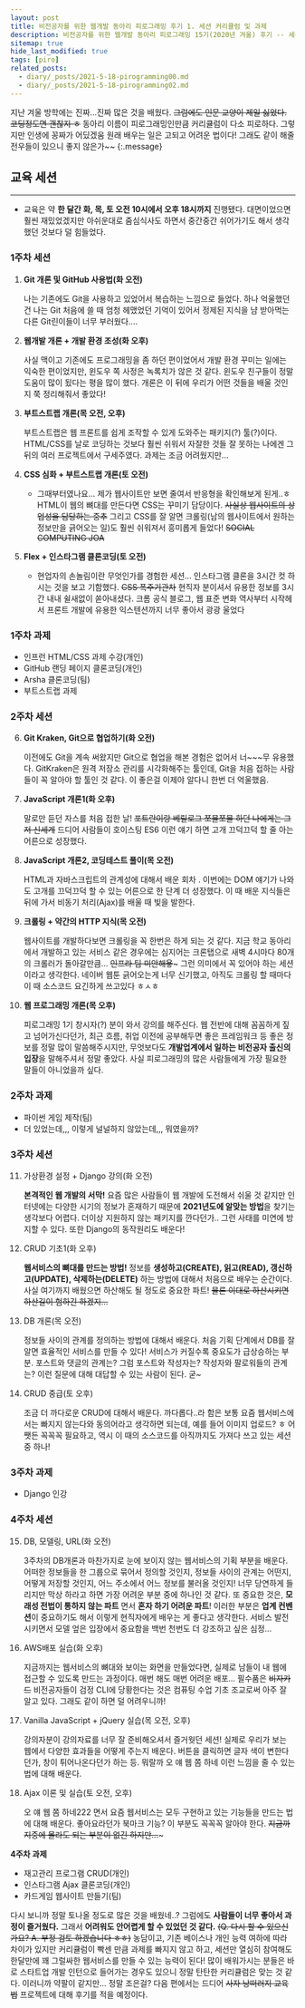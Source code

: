 ```yaml
---
layout: post
title: 비전공자를 위한 웹개발 동아리 피로그래밍 후기 1. 세션 커리큘럼 및 과제
description: 비전공자를 위한 웹개발 동아리 피로그래밍 15기(2020년 겨울) 후기 -- 세션 커리큘럼 및 과제
sitemap: true
hide_last_modified: true
tags: [piro]
related_posts:
  - diary/_posts/2021-5-18-pirogramming00.md
  - diary/_posts/2021-5-18-pirogramming02.md
---
```


지난 겨울 방학에는 진짜...진짜 많은 것을 배웠다. ~~그럼에도 인문 교양이 제일 싫었다. 코딩정도면 괜찮지 ㅎ~~ 동아리 이름이 피로그래밍인만큼 커리큘럼이 다소 피로하다. 그렇지만 인생에 꽁짜가 어딨겠움 원래 배우는 일은 고되고 어려운 법이다! 그래도 같이 해줄 전우들이 있으니 좋지 않은가~~
{:.message}

## 교육 세션

---

- 교육은 약 **한 달간 화, 목, 토 오전 10시에서 오후 18시까지** 진행됐다. 대면이었으면 훨씬 재밌었겠지만 아쉬운대로 줌심식사도 하면서 중간중간 쉬어가기도 해서 생각했던 것보다 덜 힘들었다.

### 1주차 세션

1. **Git 개론 및 GitHub 사용법(화 오전)**

   나는 기존에도 Git을 사용하고 있었어서 복습하는 느낌으로 들었다. 하나 억울했던 건 나는 Git 처음에 쓸 때 엄청 헤맸었던 기억이 있어서 정제된 지식을 냠 받아먹는 다른 Git린이들이 너무 부러웠다....

2. **웹개발 개론 + 개발 환경 조성(화 오후)**

   사실 맥이고 기존에도 프로그래밍을 좀 하던 편이었어서 개발 환경 꾸미는 일에는 익숙한 편이었지만, 윈도우 쪽 사정은 녹록치가 않은 것 같다. 윈도우 친구들이 정말 도움이 많이 됬다는 평을 많이 했다. 개론은 이 뒤에 우리가 어떤 것들을 배울 것인지 쭉 정리해줘서 좋았다!

3. **부트스트랩 개론(목 오전, 오후)**

   부트스트랩은 웹 프론트를 쉽게 조작할 수 있게 도와주는 패키지(?) 툴(?)이다. HTML/CSS를 날로 코딩하는 것보다 훨씬 쉬워서 자잘한 것들 잘 못하는 나에겐 그 뒤의 여러 프로젝트에서 구세주였다. 과제는 조금 어려웠지만...

4. **CSS 심화 + 부트스트랩 개론(토 오전)**

   - 그때부터였나요... 제가 웹사이트만 보면 줄여서 반응형을 확인해보게 된게..ㅎ HTML이 웹의 뼈대를 만든다면 CSS는 꾸미기 담당이다. ~~사실상 웹사이트의 상업성을 담당하는 중추~~ 그리고 CSS를 잘 알면 크롤링(남의 웹사이트에서 원하는 정보만을 긁어오는 일)도 훨씬 쉬워져서 흥미롭게 들었다! ~~SOCIAL COMPUTING JOA~~

5. **Flex + 인스타그램 클론코딩(토 오전)**
   - 현업자의 손놀림이란 무엇인가를 경험한 세션... 인스타그램 클론을 3시간 컷 하시는 것을 보고 기함했다. ~~CSS 폭주기관차~~ 현직자 분이셔서 유용한 정보를 3시간 내내 쉴새없이 쏟아내셨다. 크롬 공식 블로그, 웹 표준 변화 역사부터 시작헤서 프론트 개발에 유용한 익스텐션까지 너무 좋아서 광광 울었다

### 1주차 과제

- 인프런 HTML/CSS 과제 수강(개인)
- GitHub 랜딩 페이지 클론코딩(개인)
- Arsha 클론코딩(팀)
- 부트스트랩 과제

### 2주차 세션

6. **Git Kraken, Git으로 협업하기(화 오전)**

   이전에도 Git을 계속 써왔지만 Git으로 협업을 해본 경험은 없어서 너~~~무 유용했다. GitKraken은 원격 저장소 관리를 시각화해주는 툴인데, Git을 처음 접하는 사람들이 꼭 알아야 할 툴인 것 같다. 이 좋은걸 이제야 알다니 한번 더 억울했음.

7. **JavaScript 개론1(화 오후)**

   말로만 듣던 자스를 처음 접한 날! ~~포트란이랑 베릴로그 쪼물쪼물 하던 나에게는 그저 신세계~~ 드디어 사람들이 호이스팅 ES6 이런 얘기 하면 고개 끄덕끄덕 할 줄 아는 어른으로 성장했다.

8. **JavaScript 개론2, 코딩테스트 풀이(목 오전)**

   HTML과 자바스크립트의 관계성에 대해서 배운 회차 . 이번에는 DOM 얘기가 나와도 고개를 끄덕끄덕 할 수 있는 어른으로 한 단계 더 성장했다. 이 때 배운 지식들은 뒤에 가서 비동기 처리(Ajax)를 배울 때 빛을 발한다.

9. **크롤링 + 약간의 HTTP 지식(목 오전)**

   웹사이트를 개발하다보면 크롤링을 꼭 한번은 하게 되는 것 같다. 지금 학교 동아리에서 개발하고 있는 서비스 같은 경우에는 심지어는 크론탭으로 새벽 4시마다 80개의 크롤러가 돌아갈만큼... ~~인프라 팀 미안해욯~~~ 그런 의미에서 꼭 있어야 하는 세션이라고 생각한다. 네이버 웹툰 긁어오는게 너무 신기했고, 아직도 크롤링 할 때마다 이 때 소스코드 요긴하게 쓰고있다 ㅎㅅㅎ

10. **웹 프로그래밍 개론(목 오후)**

    피로그래밍 1기 창시자(?) 분이 와서 강의를 해주신다. 웹 전반에 대해 꼼꼼하게 짚고 넘어가신다던가, 최근 흐름, 취업 이전에 공부해두면 좋은 프레임워크 등 좋은 정보를 정말 많이 말씀해주시지만, 무엇보다도 **개발업계에서 일하는 비전공자 출신의 입장**을 말해주셔서 정말 좋았다. 사실 피로그래밍의 많은 사람들에게 가장 필요한 말들이 아니었을까 싶다.

### 2주차 과제

- 파이썬 게임 제작(팀)
- 더 있었는데,,, 이렇게 널널하지 않았는데,,, 뭐였을까?

### 3주차 세션

11. 가상환경 설정 + Django 강의(화 오전)

    **본격적인 웹 개발의 서막!** 요즘 많은 사람들이 웹 개발에 도전해서 쉬울 것 같지만 인터넷에는 다양한 시기의 정보가 혼재하기 때문에 **2021년도에 알맞는 방법**을 찾기는 생각보다 어렵다. 더이상 지원하지 않는 패키지를 깐다던가.. 그런 사태를 미연에 방지할 수 있다. 또한 Django의 동작원리도 배운다!

12. CRUD 기초1(화 오후)

    **웹서비스의 뼈대를 만드는 방법!** 정보를 **생성하고(CREATE), 읽고(READ), 갱신하고(UPDATE), 삭제하는(DELETE)** 하는 방법에 대해서 처음으로 배우는 순간이다. 사실 여기까지 배웠으면 하산해도 될 정도로 중요한 파트! ~~물론 이대로 하산시키면 하산길이 험하긴 하겠지...~~

13. DB 개론(목 오전)

    정보들 사이의 관계를 정의하는 방법에 대해서 배운다. 처음 기획 단계에서 DB를 잘 알면 효율적인 서비스를 만들 수 있다! 서비스가 커질수록 중요도가 급상승하는 부분. 포스트와 댓글의 관계는? 그럼 포스트와 작성자는? 작성자와 팔로워들의 관계는? 이런 질문에 대해 대답할 수 있는 사람이 된다. 굳~

14. CRUD 중급(토 오후)

    조금 더 까다로운 CRUD에 대해서 배운다. 까다롭다..라 함은 보통 요즘 웹서비스에서는 빠지지 않는다와 동의어라고 생각하면 되는데, 예를 들어 이미지 업로드? ㅎ 어쨋든 꼭꼭꼭 필요하고, 역시 이 때의 소스코드를 아직까지도 가져다 쓰고 있는 세션 중 하나!

### 3주차 과제

- Django 인강

### 4주차 세션

15. DB, 모델링, URL(화 오전)

    3주차의 DB개론과 마찬가지로 눈에 보이지 않는 웹서비스의 기획 부분을 배운다. 어떠한 정보들을 한 그룹으로 묶어서 정의할 것인지, 정보들 사이의 관계는 어떤지, 어떻게 저장할 것인지, 어느 주소에서 어느 정보를 불러올 것인지! 너무 당연하게 들리지만 막상 하라고 하면 가장 어려운 부분 중에 하나인 것 같다. 또 중요한 것은, **모래성 전법이 통하지 않는 파트** 면서 **혼자 하기 어려운 파트**! 이러한 부분은 **업계 컨벤션**이 중요하기도 해서 이렇게 현직자에게 배우는 게 좋다고 생각한다. 서비스 발전시키면서 모델 엎은 입장에서 중요함을 백번 천번도 더 강조하고 싶은 심정...

16. AWS배포 실습(화 오후)

    지금까지는 웹서비스의 뼈대와 보이는 화면을 만들었다면, 실제로 남들이 내 웹에 접근할 수 있도록 만드는 과정이다. 매번 해도 매번 어려운 배포... 필수품은 ~~비자카드~~ 비전공자들이 검정 CLI에 당황한다는 것은 컴퓨팅 수업 기초 조교로써 아주 잘 알고 있다. 그래도 같이 하면 덜 어려우니까!

17. Vanilla JavaScript + jQuery 실습(목 오전, 오후)

    강의자분이 강의자료를 너무 잘 준비해오셔서 즐거웟던 세션! 실제로 우리가 보는 웹에서 다양한 효과들을 어떻게 주는지 배운다. 버튼을 클릭하면 글자 색이 변한다던가, 창이 튀어나온다던가 하는 등. 뭐랄까 오 얘 웹 쫌 하네 이런 느낌을 줄 수 있는 법에 대해 배운다.

18. Ajax 이론 및 실습(토 오전, 오후)

    오 얘 웹 쫌 하네222 면서 요즘 웹서비스는 모두 구현하고 있는 기능들을 만드는 법에 대해 배운다. 좋아요라던가 북마크 기능? 이 부분도 꼭꼭꼭 알아야 한다. ~~지금까지중에 몰라도 되는 부분이 없긴 하지만...~~~

**4주차 과제**

- 재고관리 프로그램 CRUD(개인)
- 인스타그램 Ajax 클론코딩(개인)
- 카드게임 웹사이트 만들기(팀)

다시 보니까 정말 토나올 정도로 많은 것을 배웠네..? 그럼에도 **사람들이 너무 좋아서 과정이 즐거웠다.** 그래서 **어려워도 안어렵게 할 수 있었던 것 같다.** ~~(Q. 다시 할 수 있으신가요? A. 부정 검토 하겠습니다 ㅎㅎ)~~ 농담이고, 기존 베이스나 개인 능력 여하에 따라 차이가 있지만 커리큘럼이 빡센 만큼 과제를 빠지지 않고 하고, 세션만 열심히 참여해도 한달만에 꽤 그럴싸한 웹서비스를 만들 수 있는 능력이 된다! 많이 배워가시는 분들은 바로 스타트업 개발 인턴으로 들어가는 경우도 있으니 정말 탄탄한 커리큘럼은 맞는 것 같다. 이러니까 약팔이 같지만... 정말 조은걸? 다음 편에서는 드디어 ~~사자 낭떠러지 교육법~~ 프로젝트에 대해 후기를 적을 예정이다.
